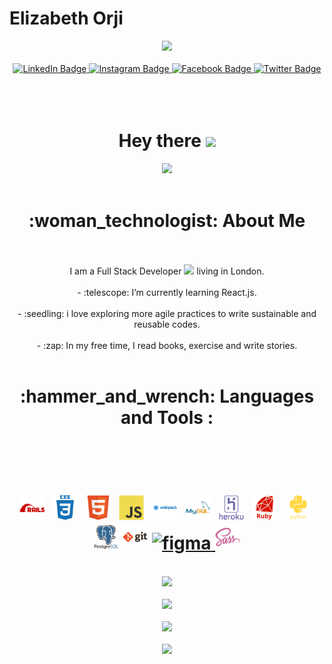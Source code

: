 # Elizabeth Orji
<div id="header" align="center">
 <kbd> <img src='https://media.giphy.com/media/ZSZTGUtpQr0u7cfveB/giphy.gif' width="100"> </kbd>
</div>
<br>
<div id="badges" align="center">
<a href="https://www.linkedin.com/in/elizabeth-orji/">
  <img src="https://img.shields.io/badge/LinkedIn-blue?style=for-the-badge&logo=linkedin&logoColor=white" alt="LinkedIn Badge"/>
</a>
   <a href="https://www.instagram.com/lizzy_orji">
    <img src="https://img.shields.io/badge/Instagram-red?style=for-the-badge&logo=instagram&logoColor=white" alt="Instagram Badge"/>
  </a>
  <a href="https://www.facebook.com/lizzy.orji">
    <img src="https://img.shields.io/badge/Facebook-blue?style=for-the-badge&logo=facebook&logoColor=white" alt="Facebook Badge"/>
  </a>
  <a href="https://twitter.com/Lizzy_Orji">
    <img src="https://img.shields.io/badge/Twitter-blue?style=for-the-badge&logo=twitter&logoColor=white" alt="Twitter Badge"/>
  </a>
</div>
<br>
<div id="views" align="center">
<img src="https://komarev.com/ghpvc/?username=LizzyOrji123&style=flat-square&color=blue" alt=""/>
</div> 
<br>
<div id="views" align="center">
<h1>
  Hey there
  <img src="https://media.giphy.com/media/hvRJCLFzcasrR4ia7z/giphy.gif" width="30px"/>
</h1>
</div> 

<div id="middle" align="center">
 <kbd> <img src='https://media2.giphy.com/media/v1.Y2lkPTc5MGI3NjExYjQ4MDZiZjAzODEwODJhYThlZjNhMmYxNTlkN2VjOTVkYTJkMzcwNCZjdD1n/J3KCHKTEqkZuxAW6OQ/giphy.gif' width="400"> </kbd>
</div>
<div id="about" align="center" >
 <br>
  <strong> <h1> :woman_technologist: About Me</h1> </strong>
  <br>
  <br>
  I am a Full Stack Developer <img src="https://media.giphy.com/media/WUlplcMpOCEmTGBtBW/giphy.gif" width="30"> living in London.
  <br>
  <br>
  - :telescope: I’m currently learning React.js.
  <br>
  <br>
  - :seedling: i love exploring more agile practices to write sustainable and reusable codes.
  <br>
  <br>
  - :zap: In my free time, I read books, exercise and write stories.
</div>
<div id="tools" align="center">
  <br>
  <strong> <h1> :hammer_and_wrench: Languages and Tools : <h1/> </strong>
  <br>
  <br>
  <img src="https://github.com/devicons/devicon/blob/master/icons/rails/rails-plain-wordmark.svg" title="RAILS" alt="RAILS" width="40" height="40"/>&nbsp;
  <img src="https://github.com/devicons/devicon/blob/master/icons/css3/css3-plain-wordmark.svg"  title="CSS3" alt="CSS" width="40" height="40"/>&nbsp;
  <img src="https://github.com/devicons/devicon/blob/master/icons/html5/html5-original.svg" title="HTML5" alt="HTML" width="40" height="40"/>&nbsp;
  <img src="https://github.com/devicons/devicon/blob/master/icons/javascript/javascript-original.svg" title="JavaScript" alt="JavaScript" width="40" height="40"/>&nbsp;
  <img src="https://github.com/devicons/devicon/blob/master/icons/webpack/webpack-original-wordmark.svg" title="WEBPACK"  alt="WEBPACK" width="40" height="40"/>&nbsp;
  <img src="https://github.com/devicons/devicon/blob/master/icons/mysql/mysql-original-wordmark.svg" title="MySQL"  alt="MySQL" width="40" height="40"/>&nbsp;
  <img src="https://github.com/devicons/devicon/blob/master/icons/heroku/heroku-original-wordmark.svg" title="HEROKU"  alt="HEROKU" width="40" height="40"/>&nbsp;
  <img src="https://github.com/devicons/devicon/blob/master/icons/ruby/ruby-plain-wordmark.svg" title="RUBY" alt="RUBY" width="40" height="40"/>&nbsp;
  <img src="https://github.com/devicons/devicon/blob/master/icons/python/python-plain-wordmark.svg" title="PYTHON" alt="PYTHON" width="40" height="40"/>&nbsp;
  <img src="https://github.com/devicons/devicon/blob/master/icons/postgresql/postgresql-original-wordmark.svg" title="POSTGRESQL" **alt="POSTGRESQL" width="40" height="40"/>
  <img src="https://github.com/devicons/devicon/blob/master/icons/git/git-original-wordmark.svg" title="Git" **alt="Git" width="40" height="40"/>
   <a href="https://www.figma.com/" target="_blank" rel="noreferrer"> <img src="https://www.vectorlogo.zone/logos/figma/figma-icon.svg" alt="figma" width="40" height="40"/> </a>
   <a href="https://sass-lang.com" target="_blank" rel="noreferrer"> <img src="https://raw.githubusercontent.com/devicons/devicon/master/icons/sass/sass-original.svg" alt="sass" width="40" height="40"/> </a>
</div>
<div id="stats" align="center">
 <br>
<img src="https://github-readme-stats.vercel.app/api/?username=LizzyOrji123&count_private=true&theme=tokyonight&showicons=true"/>
 <br>
 <br>
<img src="https://github-readme-stats.vercel.app/api/top-langs/?username=LizzyOrji123&langs_count=5&theme=tokyonight"/>
 <br>
 <br>
<img src="http://github-readme-streak-stats.herokuapp.com?user=LizzyOrji123&theme=tokyonight"/>
<br>
 <br>
<img src="https://github-profile-trophy.vercel.app/?username=LizzyOrji123"/>
</div>

